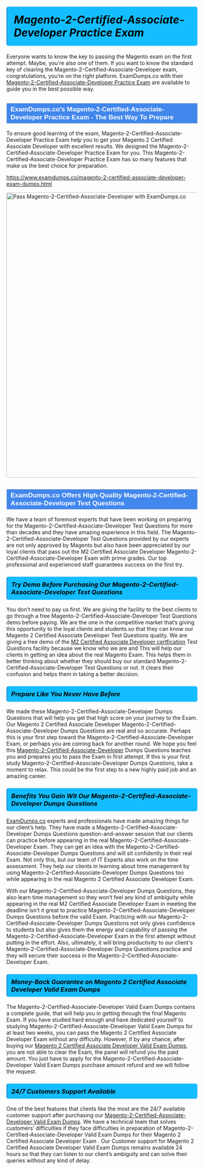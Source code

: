 <h1>                <strong><span style="display: block; color: #000000; background: #14BDFF; border: 0.5px solid #AED6F1; border-left: 3px solid #3498DB; padding: .6em; border-radius: 6px;">                     <em>Magento-2-Certified-Associate-Developer <span class="exam_variation">Practice Exam</span> </em>                </span></strong>            </h1>                        <p>Everyone wants to know the key to passing the Magento exam on the first attempt. Maybe, you’re also one of them. If you want to know the standard key of             clearing the Magento-2-Certified-Associate-Developer exam, congratulations, you’re on the right platform. ExamDumps.co with their             <a href="https://www.examdumps.co/magento-2-certified-associate-developer-exam-dumps.html">Magento-2-Certified-Associate-Developer <span class="exam_variation">Practice Exam</span></a> are available to guide you in the best possible way.</p>                        <h2 style="background: #4287ec; border: 1px solid #cccccc; padding: 5px 10px;">                <span style="color: #ffffff;">                    <span style="font-size: 11pt;">                        <span style="line-height: normal;">                            <span style="font-family: Calibri,sans-serif;">                                <strong>                                    <span style="font-size: 13.0pt;">ExamDumps.co's Magento-2-Certified-Associate-Developer <span class="exam_variation">Practice Exam</span> - The Best Way To Prepare</span>                                </strong>                            </span>                        </span>                    </span>                </span>            </h2>                        <p>To ensure good learning of the exam,  Magento-2-Certified-Associate-Developer <span class="exam_variation">Practice Exam</span> help you to get your Magento 2 Certified Associate Developer with excellent results.             We designed the Magento-2-Certified-Associate-Developer <span class="exam_variation">Practice Exam</span> for you. This Magento-2-Certified-Associate-Developer <span class="exam_variation">Practice Exam</span> has so many features that make us the best choice for preparation.</p>                        <p><a href="https://www.examdumps.co/magento-2-certified-associate-developer-exam-dumps.html">https://www.examdumps.co/magento-2-certified-associate-developer-exam-dumps.html</a></p>                        <p><a href="https://www.examdumps.co/"><img src="https://www.examdumps.co//images/banners/big-sale-20-percent-discount-offer-examdumps.jpg" class="postImage" alt="Pass Magento-2-Certified-Associate-Developer with ExamDumps.co" width="750"></a></p>                            <h2 style="background: #4287ec; border: 1px solid #cccccc; padding: 5px 10px;">                <span style="color: #ffffff;">                    <span style="font-size: 11pt;">                        <span style="line-height: normal;">                            <span style="font-family: Calibri,sans-serif;">                                <strong>                                    <span style="font-size: 13.0pt;">ExamDumps.co Offers High-Quality Magento-2-Certified-Associate-Developer <span class="exam_variation2">Test Questions</span></span>                                </strong>                            </span>                        </span>                    </span>                </span>            </h2>                        <p>We have a team of foremost experts that have been working on preparing for the Magento-2-Certified-Associate-Developer <span class="exam_variation2">Test Questions</span>  for more than decades and they have             amazing experience in this field. The Magento-2-Certified-Associate-Developer <span class="exam_variation2">Test Questions</span> provided by our experts are not only approved by Magento but also have been             appreciated by our loyal clients that pass out the M2 Certified Associate Developer Magento-2-Certified-Associate-Developer Exam with prime grades. Our top professional and             experienced staff guarantees success on the first try.</p>                        <h3>                <strong>                    <span style="display: block; color: #000000; background: #14BDFF; border: 0.5px solid #AED6F1; border-left: 3px solid #3498DB; padding: .6em; border-radius: 6px;">                        <em>Try Demo Before Purchasing Our Magento-2-Certified-Associate-Developer <span class="exam_variation2">Test Questions</span></em>                    </span>                </strong>            </h3>                        <p>You don’t need to pay us first. We are giving the facility to the best clients to go through a free Magento-2-Certified-Associate-Developer <span class="exam_variation2">Test Questions</span> demo before paying.             We are the one in the competitive market that’s giving this opportunity to the loyal clients and students so that they can know our             Magento 2 Certified Associate Developer <span class="exam_variation2">Test Questions</span> quality. We are giving a free demo of the <a href="https://www.examdumps.co/m2-certified-associate-developer-exam-dumps.html">M2 Certified Associate Developer certfication</a> <span class="exam_variation2">Test Questions</span> facility             because we know who we are and This will help our clients in getting an idea about the real Magento Exam. This helps them in better thinking             about whether they should buy our standard Magento-2-Certified-Associate-Developer <span class="exam_variation2">Test Questions</span> or not. It clears their confusion and helps them in taking a better decision.</p>                        <h3>                <strong>                    <span style="display: block; color: #000000; background: #14BDFF; border: 0.5px solid #AED6F1; border-left: 3px solid #3498DB; padding: .6em; border-radius: 6px;">                        <em>Prepare Like You Never Have Before</em>                    </span>                </strong>            </h3>                        <p>We made these Magento-2-Certified-Associate-Developer <span class="exam_variation3">Dumps Questions</span> that will help you get that high score on your journey to the Exam. Our Magento 2 Certified Associate Developer Magento-2-Certified-Associate-Developer <span class="exam_variation3">Dumps Questions</span>             are real and so accurate. Perhaps this is your first step toward the Magento-2-Certified-Associate-Developer Exam, or perhaps you are coming back for another round. We hope             you feel this <a href="https://www.examdumps.co/magento-exam-dumps.html">Magento-2-Certified-Associate-Developer</a> <span class="exam_variation3">Dumps Questions</span> teaches you and prepares you to pass the Exam in first attempt. If this is your first study             Magento-2-Certified-Associate-Developer <span class="exam_variation3">Dumps Questions</span>, take a moment to relax. This could be the first step to a new highly paid job and an amazing career.</p>                        <h3>                <strong>                    <span style="display: block; color: #000000; background: #14BDFF; border: 0.5px solid #AED6F1; border-left: 3px solid #3498DB; padding: .6em; border-radius: 6px;">                        <em>Benefits You Gain Wit Our Magento-2-Certified-Associate-Developer <span class="exam_variation3">Dumps Questions</span></em>                    </span>                </strong>            </h3>                        <p><a href="https://www.examdumps.co/">ExamDumps.co</a> experts and professionals have made amazing things for our client’s help. They have made a Magento-2-Certified-Associate-Developer <span class="exam_variation3">Dumps Questions</span> question-and-answer session that             our clients can practice before appearing in the real Magento-2-Certified-Associate-Developer Exam. They can get an idea with the  Magento-2-Certified-Associate-Developer <span class="exam_variation3">Dumps Questions</span> and will             sit confidently in their real Exam. Not only this, but our team of IT Experts also work on the time assessment. They help our clients in learning about             time management by using Magento-2-Certified-Associate-Developer <span class="exam_variation3">Dumps Questions</span>  too while appearing in the real Magento 2 Certified Associate Developer Exam. </p>                        <p>With our Magento-2-Certified-Associate-Developer <span class="exam_variation3">Dumps Questions</span>, they also learn time management so they won’t feel any kind of ambiguity while appearing in the real             M2 Certified Associate Developer Exam in meeting the deadline isn’t it great to practice Magento-2-Certified-Associate-Developer <span class="exam_variation3">Dumps Questions</span> before the valid Exam. Practicing with             our Magento-2-Certified-Associate-Developer <span class="exam_variation3">Dumps Questions</span> not only gives confidence to students but also gives them the energy and capability of passing the Magento-2-Certified-Associate-Developer Exam in the first             attempt without putting in the effort. Also, ultimately, it will bring productivity to our client's Magento-2-Certified-Associate-Developer <span class="exam_variation3">Dumps Questions</span> practice and they will             secure their success in the Magento-2-Certified-Associate-Developer Exam.</p>                        <h3>                <strong>                    <span style="display: block; color: #000000; background: #14BDFF; border: 0.5px solid #AED6F1; border-left: 3px solid #3498DB; padding: .6em; border-radius: 6px;">                        <em>Money-Back Guarantee on Magento 2 Certified Associate Developer <span class="exam_variation4">Valid Exam Dumps</span></em>                    </span>                </strong>            </h3>                        <p>The Magento-2-Certified-Associate-Developer <span class="exam_variation4">Valid Exam Dumps</span> contains a complete guide, that will help you in getting through the final Magento Exam. If you have studied hard enough and have             dedicated yourself to studying Magento-2-Certified-Associate-Developer <span class="exam_variation4">Valid Exam Dumps</span> for at least two weeks, you can pass the Magento 2 Certified Associate Developer Exam without any difficulty. However,             if by any chance, after buying our <a href="https://www.examdumps.co/magento-2-certified-associate-developer-exam-dumps.html">Magento 2 Certified Associate Developer <span class="exam_variation4">Valid Exam Dumps</span></a>, you are not able to clear the Exam, the panel will refund you the paid amount.             You just have to apply for the Magento-2-Certified-Associate-Developer <span class="exam_variation4">Valid Exam Dumps</span> purchase amount refund and we will follow the request.</p>                        <h3>                <strong>                    <span style="display: block; color: #000000; background: #14BDFF; border: 0.5px solid #AED6F1; border-left: 3px solid #3498DB; padding: .6em; border-radius: 6px;">                        <em>24/7 Customers Support Available</em>                    </span>                </strong>            </h3>                        <p>One of the best features that clients like the most are the 24/7 available customer support after purchasing our <a href="https://www.examdumps.co/magento-2-certified-associate-developer-exam-dumps.html">Magento-2-Certified-Associate-Developer <span class="exam_variation4">Valid Exam Dumps</span></a>.             We have a technical team that solves customers’ difficulties if they face difficulties in preparation of Magento-2-Certified-Associate-Developer <span class="exam_variation4">Valid Exam Dumps</span> for             their Magento 2 Certified Associate Developer Exam . Our Customer support for Magento 2 Certified Associate Developer <span class="exam_variation4">Valid Exam Dumps</span> remains available 24 hours so that they can listen to our             client’s ambiguity and can solve their queries without any kind of delay.</p>                    
